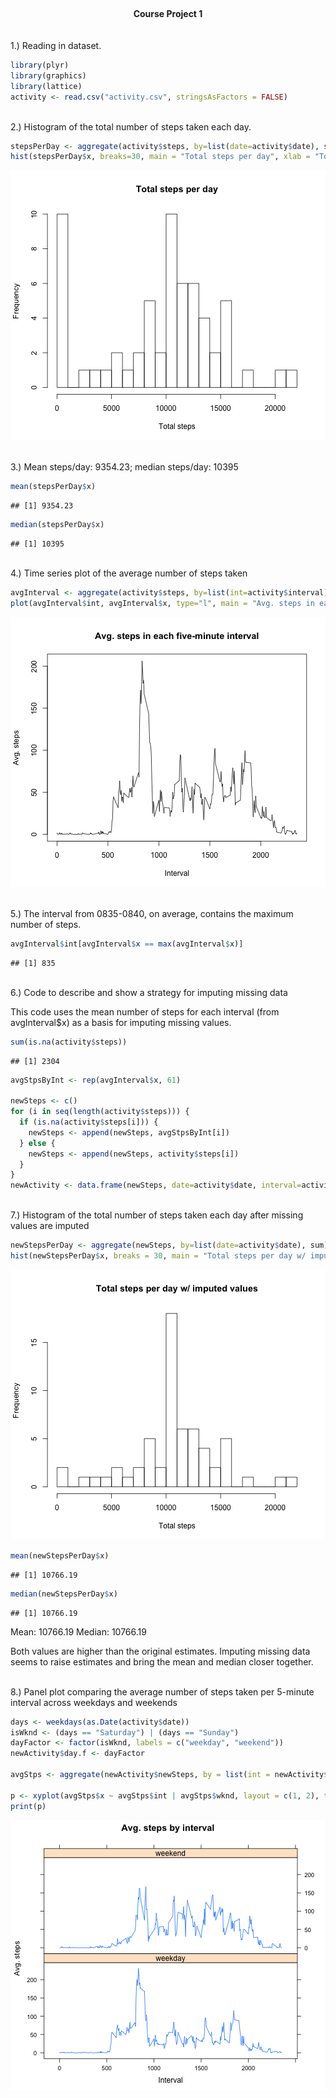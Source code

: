 <br><center>**Course Project 1**</center>
<br> <br>
1.) Reading in dataset.


```r
library(plyr)
library(graphics)
library(lattice)
activity <- read.csv("activity.csv", stringsAsFactors = FALSE)
```

<br/>
2.) Histogram of the total number of steps taken each day.


```r
stepsPerDay <- aggregate(activity$steps, by=list(date=activity$date), sum, na.rm=TRUE)
hist(stepsPerDay$x, breaks=30, main = "Total steps per day", xlab = "Total steps")
```

![plot of chunk unnamed-chunk-2](figure/unnamed-chunk-2-1.png)

<br/>
3.) Mean steps/day: 9354.23; median steps/day: 10395


```r
mean(stepsPerDay$x)
```

```
## [1] 9354.23
```

```r
median(stepsPerDay$x)
```

```
## [1] 10395
```

<br/>
4.) Time series plot of the average number of steps taken


```r
avgInterval <- aggregate(activity$steps, by=list(int=activity$interval), mean, na.rm=TRUE)
plot(avgInterval$int, avgInterval$x, type="l", main = "Avg. steps in each five-minute interval", xlab = "Interval", ylab = "Avg. steps")
```

![plot of chunk unnamed-chunk-4](figure/unnamed-chunk-4-1.png)

<br/>
5.) The interval from 0835-0840, on average, contains the maximum number of steps.


```r
avgInterval$int[avgInterval$x == max(avgInterval$x)]
```

```
## [1] 835
```

<br/>
6.) Code to describe and show a strategy for imputing missing data

This code uses the mean number of steps for each interval (from avgInterval$x) as a basis for imputing missing values.


```r
sum(is.na(activity$steps))
```

```
## [1] 2304
```

```r
avgStpsByInt <- rep(avgInterval$x, 61)

newSteps <- c()
for (i in seq(length(activity$steps))) {
  if (is.na(activity$steps[i])) {
    newSteps <- append(newSteps, avgStpsByInt[i])
  } else {
    newSteps <- append(newSteps, activity$steps[i])
  }
}
newActivity <- data.frame(newSteps, date=activity$date, interval=activity$interval)
```

<br/>
7.) Histogram of the total number of steps taken each day after missing values are imputed


```r
newStepsPerDay <- aggregate(newSteps, by=list(date=activity$date), sum)
hist(newStepsPerDay$x, breaks = 30, main = "Total steps per day w/ imputed values", xlab = "Total steps")
```

![plot of chunk unnamed-chunk-7](figure/unnamed-chunk-7-1.png)


```r
mean(newStepsPerDay$x)
```

```
## [1] 10766.19
```

```r
median(newStepsPerDay$x)
```

```
## [1] 10766.19
```
Mean: 10766.19
Median: 10766.19

Both values are higher than the original estimates. Imputing missing data seems to raise estimates and bring the mean and median closer together.


<br/>
8.) Panel plot comparing the average number of steps taken per 5-minute interval across weekdays and weekends


```r
days <- weekdays(as.Date(activity$date))
isWknd <- (days == "Saturday") | (days == "Sunday")
dayFactor <- factor(isWknd, labels = c("weekday", "weekend"))
newActivity$day.f <- dayFactor

avgStps <- aggregate(newActivity$newSteps, by = list(int = newActivity$interval, wknd = newActivity$day.f), FUN = mean)

p <- xyplot(avgStps$x ~ avgStps$int | avgStps$wknd, layout = c(1, 2), type = "l", main = "Avg. steps by interval", xlab = "Interval", ylab = "Avg. steps")
print(p)
```

![plot of chunk unnamed-chunk-9](figure/unnamed-chunk-9-1.png)
